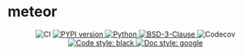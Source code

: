 # meteor

[//]: # (<p align="center">)

[//]: # (   <a href="https://github.com/durandtibo/meteor/actions">)

[//]: # (      <img alt="CI" src="https://github.com/durandtibo/meteor/workflows/CI/badge.svg?event=push&branch=main">)

[//]: # (   </a>)

[//]: # (    <a href="https://pypi.org/project/gravitorch/">)

[//]: # (      <img alt="PYPI version" src="https://img.shields.io/pypi/v/gravitorch">)

[//]: # (    </a>)

[//]: # (   <a href="https://pypi.org/project/gravitorch/">)

[//]: # (      <img alt="Python" src="https://img.shields.io/pypi/pyversions/gravitorch.svg">)

[//]: # (   </a>)

[//]: # (   <a href="https://opensource.org/licenses/BSD-3-Clause">)

[//]: # (      <img alt="BSD-3-Clause" src="https://img.shields.io/pypi/l/gravitorch">)

[//]: # (   </a>)

[//]: # (   <a href="https://codecov.io/gh/durandtibo/meteor">)

[//]: # (      <img alt="Codecov" src="https://codecov.io/gh/durandtibo/meteor/branch/main/graph/badge.svg">)

[//]: # (   </a>)

[//]: # (   <a href="https://github.com/psf/black">)

[//]: # (     <img  alt="Code style: black" src="https://img.shields.io/badge/code%20style-black-000000.svg">)

[//]: # (   </a>)

[//]: # (   <a href="https://google.github.io/styleguide/pyguide.html#s3.8-comments-and-docstrings">)

[//]: # (     <img  alt="Doc style: google" src="https://img.shields.io/badge/%20style-google-3666d6.svg">)

[//]: # (   </a>)

[//]: # (   <br/>)

[//]: # (</p>)


<p align="center">
   <a>
      <img alt="CI" src="https://github.com/durandtibo/meteor/workflows/CI/badge.svg?event=push&branch=main">
   </a>
    <a href="https://pypi.org/project/gravitorch/">
      <img alt="PYPI version" src="https://img.shields.io/pypi/v/gravitorch">
    </a>
   <a href="https://pypi.org/project/gravitorch/">
      <img alt="Python" src="https://img.shields.io/pypi/pyversions/gravitorch.svg">
   </a>
   <a href="https://opensource.org/licenses/BSD-3-Clause">
      <img alt="BSD-3-Clause" src="https://img.shields.io/pypi/l/gravitorch">
   </a>
   <a>
      <img alt="Codecov" src="https://codecov.io/gh/durandtibo/meteor/branch/main/graph/badge.svg">
   </a>
   <a href="https://github.com/psf/black">
     <img  alt="Code style: black" src="https://img.shields.io/badge/code%20style-black-000000.svg">
   </a>
   <a href="https://google.github.io/styleguide/pyguide.html#s3.8-comments-and-docstrings">
     <img  alt="Doc style: google" src="https://img.shields.io/badge/%20style-google-3666d6.svg">
   </a>
   <br/>
</p>
